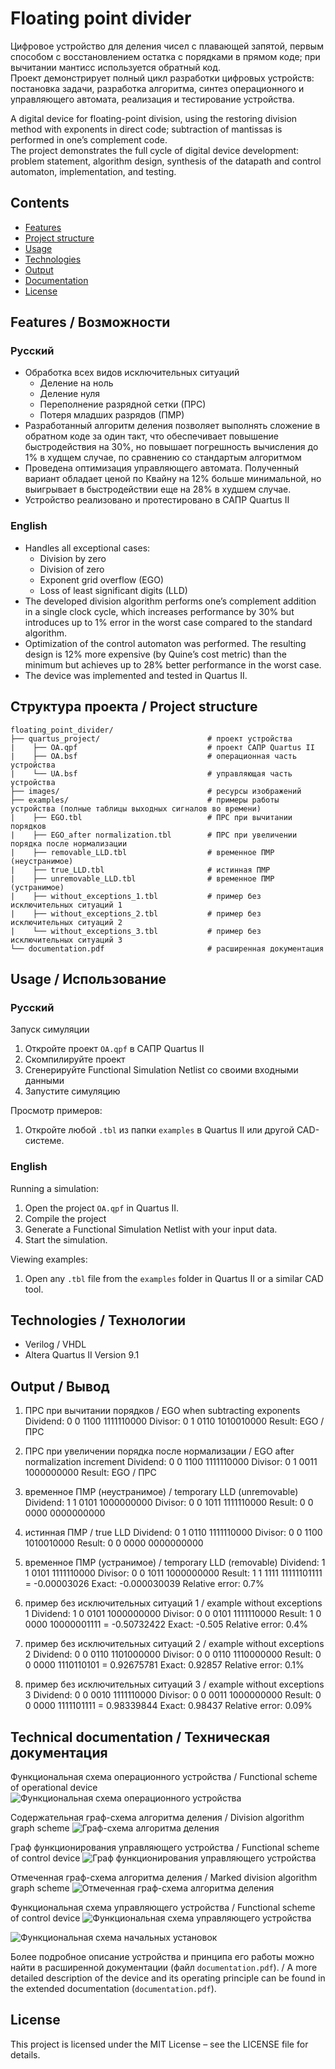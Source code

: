 # Floating point divider
Цифровое устройство для деления чисел с плавающей запятой, первым способом с восстановлением остатка с порядками в прямом коде; при вычитании мантисс используется обратный код.  
Проект демонстрирует полный цикл разработки цифровых устройств: постановка задачи, разработка алгоритма, синтез операционного и управляющего автомата, реализация и тестирование устройства.

A digital device for floating-point division, using the restoring division method with exponents in direct code; subtraction of mantissas is performed in one’s complement code.  
The project demonstrates the full cycle of digital device development: problem statement, algorithm design, synthesis of the datapath and control automaton, implementation, and testing.

## Contents
- [Features](#features--возможности)
- [Project structure](#структура-проекта--project-structure)
- [Usage](#usage--использование)
- [Technologies](#technologies--технологии)
- [Output](#output--вывод)
- [Documentation](#technical-documentation--техническая-документация)
- [License](#license)

## Features / Возможности

### Русский
- Обработка всех видов исключительных ситуаций
    - Деление на ноль
    - Деление нуля
    - Переполнение разрядной сетки (ПРС)
    - Потеря младших разрядов (ПМР)
- Разработанный алгоритм деления позволяет выполнять сложение в обратном коде за один такт, что обеспечивает повышение быстродействия на 30%, но повышает погрешность вычисления до 1% в худщем случае, по сравнению со стандартым алгоритмом
- Проведена оптимизация управляющего автомата. Полученный вариант обладает ценой по Квайну на 12% больше минимальной, но выигрывает в быстродействии  еще на 28% в худшем случае.
- Устройство реализовано и протестировано в САПР Quartus II

### English
- Handles all exceptional cases:
  - Division by zero
  - Division of zero
  - Exponent grid overflow (EGO)
  - Loss of least significant digits (LLD)
- The developed division algorithm performs one’s complement addition in a single clock cycle, which increases performance by 30% but introduces up to 1% error in the worst case compared to the standard algorithm.
- Optimization of the control automaton was performed. The resulting design is 12% more expensive (by Quine’s cost metric) than the minimum but achieves up to 28% better performance in the worst case.
- The device was implemented and tested in Quartus II.


## Структура проекта / Project structure
```
floating_point_divider/
├── quartus_project/                        # проект устройства
|    ├── OA.qpf                             # проект САПР Quartus II
|    ├── OA.bsf                             # операционная часть устройства
|    └── UA.bsf                             # управляющая часть устройства
├── images/                                 # ресурсы изображений
├── examples/                               # примеры работы устройства (полные таблицы выходных сигналов во времени)
|    ├── EGO.tbl                            # ПРС при вычитании порядков
|    ├── EGO_after normalization.tbl        # ПРС при увеличении порядка после нормализации
|    ├── removable_LLD.tbl                  # временное ПМР (неустранимое)
|    ├── true_LLD.tbl                       # истинная ПМР
|    ├── unremovable_LLD.tbl                # временное ПМР (устранимое)
|    ├── without_exceptions_1.tbl           # пример без исключительных ситуаций 1
|    ├── without_exceptions_2.tbl           # пример без исключительных ситуаций 2
|    └── without_exceptions_3.tbl           # пример без исключительных ситуаций 3
└── documentation.pdf                       # расширенная документация
```

## Usage / Использование

### Русский
Запуск симуляции
1. Откройте проект `OA.qpf` в САПР Quartus II
2. Скомпилируйте проект
3. Сгенерируйте Functional Simulation Netlist со своими входными данными
4. Запустите симуляцию

Просмотр примеров:
1. Откройте любой `.tbl` из папки `examples` в Quartus II или другой CAD-системе.

### English
Running a simulation:
1. Open the project `OA.qpf` in Quartus II.
2. Compile the project
3. Generate a Functional Simulation Netlist with your input data.  
4. Start the simulation.  

Viewing examples:
1. Open any `.tbl` file from the `examples` folder in Quartus II or a similar CAD tool.

## Technologies / Технологии
- Verilog / VHDL
- Altera Quartus II Version 9.1

## Output / Вывод
1. ПРС при вычитании порядков / EGO when subtracting exponents
Dividend: 0 0 1100 1111110000
Divisor: 0 1 0110 1010010000
Result: EGO / ПРС

2. ПРС при увеличении порядка после нормализации / EGO after normalization increment
Dividend: 0 0 1100 1111110000
Divisor: 0 1 0011 1000000000
Result: EGO / ПРС

3. временное ПМР (неустранимое) / temporary LLD (unremovable)
Dividend: 1 1 0101 1000000000
Divisor: 0 0 1011 1111110000
Result: 0 0 0000 0000000000

4. истинная ПМР / true LLD
Dividend: 0 1 0110 1111110000
Divisor: 0 0 1100 1010010000
Result: 0 0 0000 0000000000

5. временное ПМР (устранимое) / temporary LLD (removable)
Dividend: 1 1 0101 1111110000
Divisor: 0 0 1011 1000000000
Result: 1 1 1111 11111101111 = -0.00003026
Exact: -0.000030039
Relative error: 0.7%

6. пример без исключительных ситуаций 1 / example without exceptions 1
Dividend: 1 0 0101 1000000000
Divisor: 0 0 0101 1111110000
Result: 1 0 0000 10000001111 = -0.50732422
Exact: -0.505
Relative error: 0.4%

7. пример без исключительных ситуаций 2 / example without exceptions 2
Dividend: 0 0 0110 1101000000
Divisor: 0 0 0110 1110000000
Result: 0 0 0000 1110110101 = 0.92675781
Exact: 0.92857
Relative error: 0.1%

8. пример без исключительных ситуаций 3 / example without exceptions 3
Dividend: 0 0 0010 1111110000
Divisor: 0 0 0011 1000000000
Result: 0 0 0000 1111101111 = 0.98339844
Exact: 0.98437
Relative error: 0.09%

## Technical documentation / Техническая документация
Функциональная схема операционного устройства / Functional scheme of operational device
![Функциональная схема операционного устройства](images/FS_OA.png)

Содержательная граф-схема алгоритма деления / Division algorithm graph scheme
![Граф-схема алгоритма деления](images/meaningful_scheme.png)

Граф функционирования управляющего устройства / Functional scheme of control device
![Граф функционирования управляющего устройства](images/graph_UA.png)

Отмеченная граф-схема алгоритма деления / Marked division algorithm graph scheme
![Отмеченная граф-схема алгоритма деления](images/marked_scheme.jpg)

Функциональная схема управляющего устройства  / Functional scheme of control device
![Функциональная схема управляющего устройства](images/FS_UA.png)

![Функциональная схема начальных установок](images/NU.png)

Более подробное описание устройства и принципа его работы можно найти в расширенной документации (файл `documentation.pdf`). / A more detailed description of the device and its operating principle can be found in the extended documentation (`documentation.pdf`).

## License
This project is licensed under the MIT License – see the LICENSE file for details.